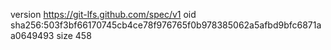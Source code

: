 version https://git-lfs.github.com/spec/v1
oid sha256:503f3bf66170745cb4ce78f976765f0b978385062a5afbd9bfc6871aa0649493
size 458
